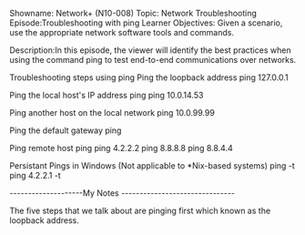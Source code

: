Showname: Network+ (N10-008) 
Topic: Network Troubleshooting 
Episode:Troubleshooting with ping Learner Objectives:
Given a scenario, use the appropriate network software tools and commands.

Description:In this episode, the viewer will identify the best practices when using the command ping to test end-to-end communications over networks.

Troubleshooting steps using ping
Ping the loopback address
ping 127.0.0.1

Ping the local host's IP address
ping <hostIPAddress>
ping 10.0.14.53

Ping another host on the local network
ping 10.0.99.99

Ping the default gateway
ping <gatewayIPAddress>

Ping remote host
ping <RemoteHostIPAddress>
ping 4.2.2.2
ping 8.8.8.8
ping 8.8.4.4

Persistant Pings in Windows (Not applicable to *Nix-based systems)
ping <IPAddress> -t
ping 4.2.2.1 -t

--------------------My Notes -------------------------------

The five steps that we talk about are pinging first which known as the loopback address.

